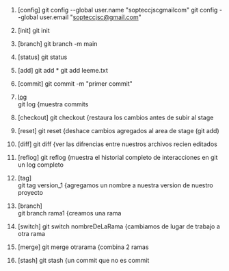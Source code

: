 1. [config]
git config --global user.name "sopteccjscgmailcom"
git config --global user.email "sopteccjsc@gmail.com"

2. [init]
git init

3.  [branch]
git branch -m main          

4.  [status]
git status                      

5.  [add]
git add *
git add leeme.txt       

6.  [commit]
git commit -m "primer commit"   

7.  [log](log.md)                     
git log                         {muestra commits

8. [checkout]
git checkout <nombredelarchivo> {restaura los cambios antes de subir al stage

9. [reset]
git reset                       {deshace cambios agregados al area de stage (git add)

10. [diff]
git diff                        {ver las difrencias entre nuestros archivos recien editados

11. [reflog]
git reflog                      {muestra el historial completo de interacciones en git un log completo

12. [tag]                       
git tag version_1               {agregamos un nombre a nuestra version de nuestro proyecto

13. [branch]                    
git branch rama1                {creamos una rama

14. [switch]
git switch nombreDeLaRama       {cambiamos de lugar de trabajo a otra rama

15. [merge]
git merge otrarama              {combina 2 ramas

16. [stash]
git stash                       {un commit que no es commit